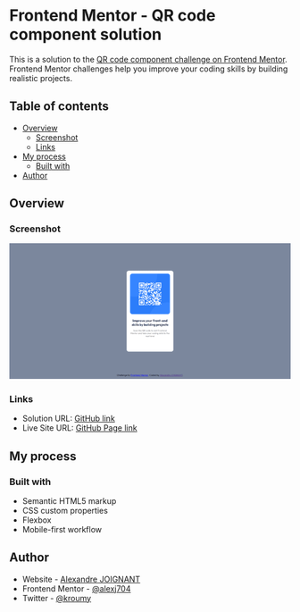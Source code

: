 # Frontend Mentor - QR code component solution

This is a solution to the [QR code component challenge on Frontend Mentor](https://www.frontendmentor.io/challenges/qr-code-component-iux_sIO_H). Frontend Mentor challenges help you improve your coding skills by building realistic projects.

## Table of contents

- [Overview](#overview)
  - [Screenshot](#screenshot)
  - [Links](#links)
- [My process](#my-process)
  - [Built with](#built-with)
- [Author](#author)

## Overview

### Screenshot

![](./screenshot.png)

### Links

- Solution URL: [GitHub link](https://github.com/alexj704/qrcode)
- Live Site URL: [GitHub Page link](https://alexj704.github.io/qrcode/)

## My process

### Built with

- Semantic HTML5 markup
- CSS custom properties
- Flexbox
- Mobile-first workflow

## Author

- Website - [Alexandre JOIGNANT](https://www.alexandrejoignant.fr/)
- Frontend Mentor - [@alexj704](https://www.frontendmentor.io/profile/alexj704)
- Twitter - [@kroumy](https://www.twitter.com/kroumy)
